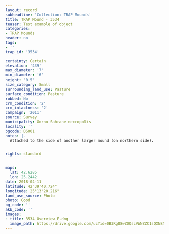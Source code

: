 ```yaml
---
layout: record
subheadline: 'Collection: TRAP Mounds'
title: TRAP Mound - 3534
teaser: Test example of object
categories:
- TRAP Mounds
header: no
tags:
- ''
trap_id: '3534'

certainty: Certain
elevation: '439'
max_diameter: '7'
min_diameter: '6'
height: '0.5'
size_category: Small
surrounding_land_use: Pasture
surface_condition: Pasture
robbed: No
crm_condition: '2'
crm_intactness: '2'
campaign: '2011'
source: Survey
municipality: Gorno Sahrane necropolis
locality: ''
bgcode: DS001
notes: |-
  Attached to the side of another larger mound (on northern side).


rights: standard


maps:
  lat: 42.6285
  lon: 25.2442
date: 2018-04-11
latitude: 42°39'40.724"
longitude: 25°13'20.216"
land_use_source: Photo
photo: Good
bg_code: ''
akb_code: ''
images:
- title: 3534_Overview_E.dng
  image_path: https://drive.google.com/uc?id=0B3Rg88wZDQscVWNZZC1sQXNBN0U
---
```

